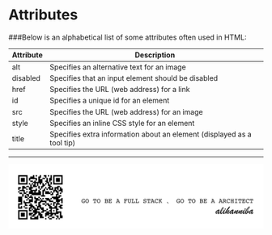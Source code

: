 # Attributes
###Below is an alphabetical list of some attributes often used in HTML:

| Attribute | Description |
| -- | -- |
| alt | Specifies an alternative text for an image |
| disabled | 	Specifies that an input element should be disabled |
| href | 	Specifies the URL (web address) for a link |
| id | 	Specifies a unique id for an element |
| src | Specifies the URL (web address) for an image |
| style | Specifies an inline CSS style for an element |
| title | Specifies extra information about an element (displayed as a tool tip) |




---
![](alihanniba.png)
